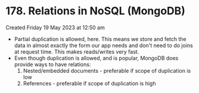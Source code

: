 # 178. Relations in NoSQL (MongoDB)
Created Friday 19 May 2023 at 12:50 am

- Partial duplication is allowed, here. This means we store and fetch the data in almost exactly the form our app needs and don't need to do joins at request time. This makes reads/writes very fast.
- Even though duplication is allowed, and is popular, MongoDB does provide ways to have relations:
	1. Nested/embedded documents - preferable if scope of duplication is low
	2. References - preferable if scope of duplication is high